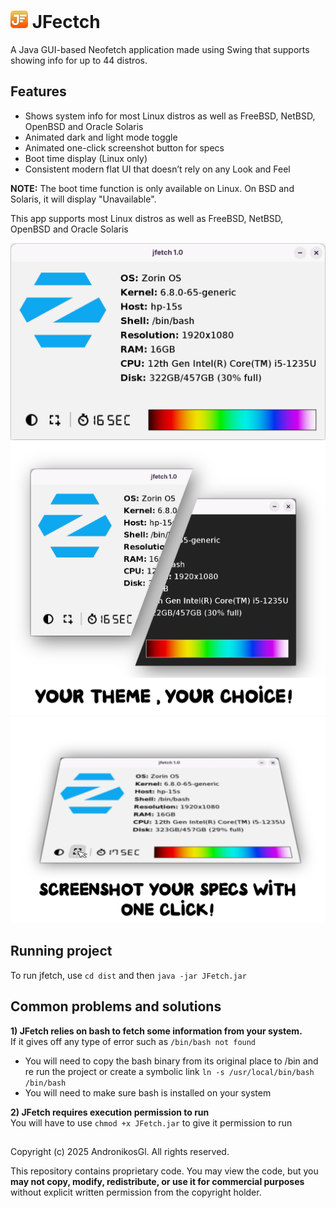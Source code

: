 # <img src="src/jfetch/icon.png" alt="icon" width="28"/> JFectch  
A Java GUI-based Neofetch application made using Swing that supports showing info for up to 44 distros. 


## Features
- Shows system info for most Linux distros as well as FreeBSD, NetBSD, OpenBSD and Oracle Solaris
- Animated dark and light mode toggle
- Animated one-click screenshot button for specs
- Boot time display (Linux only)
- Consistent modern flat UI that doesn’t rely on any Look and Feel
  
**NOTE:** The boot time function is only available on Linux. On BSD and Solaris, it will display "Unavailable".



This app supports most Linux distros as well as FreeBSD, NetBSD, OpenBSD and Oracle Solaris


<img src="screenshots/Light.png" alt="Light mode screenshot" width="600"/>
<img src="screenshots/Toggle.png" alt="Mix screenshot" width="600"/>   <img src="screenshots/save.png" alt="SCreenshot button screenshot" width="600"/>

## Running project
To run jfetch, use `cd dist` and then `java -jar JFetch.jar`

## Common problems and solutions

**1) JFetch relies on bash to fetch some information from your system.** <br>
If it gives off any type of error such as `/bin/bash not found`
- You will need to copy the bash binary from its original place to /bin and re run the project or create a symbolic link `ln -s /usr/local/bin/bash /bin/bash`
- You will need to make sure bash is installed on your system

**2) JFetch requires execution permission to run**<br>
You will have to use `chmod +x JFetch.jar` to give it permission to run

## 
Copyright (c) 2025 AndronikosGl. All rights reserved.

This repository contains proprietary code. You may view the code, but you **may not copy, modify, redistribute, or use it for commercial purposes** without explicit written permission from the copyright holder.



